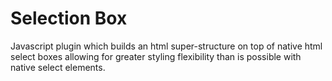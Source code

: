 # Selection Box

Javascript plugin which builds an html super-structure on top of native html select boxes allowing for
greater styling flexibility than is possible with native select elements.






